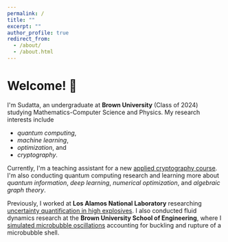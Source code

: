 ```yaml
---
permalink: /
title: ""
excerpt: ""
author_profile: true
redirect_from: 
  - /about/
  - /about.html
---
```


# Welcome! :wave:

I'm Sudatta, an undergraduate at **Brown University** (Class of 2024) studying Mathematics-Computer Science and Physics. My research interests include
- *quantum computing*,
- *machine learning*,
- *optimization*, and
- *cryptography*.

Currently, I'm a teaching assistant for a new [applied cryptography course](https://brownappliedcryptography.github.io/). I'm also conducting quantum computing research and learning more about *quantum information*, *deep learning*, *numerical optimization*, and *algebraic graph theory*.

Previously, I worked at **Los Alamos National Laboratory** researching [uncertainty quantification in high explosives](https://sudattahor.github.io/portfolio/heuq/). I also conducted fluid dynamics research at the **Brown University School of Engineering**, where I [simulated microbubble oscillations](https://github.com/SudattaHor/Rayleigh-Plesset-Solver) accounting for buckling and rupture of a microbubble shell.
